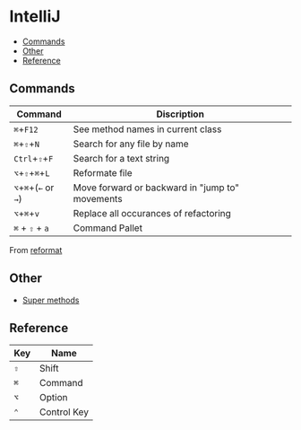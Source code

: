 # IntelliJ

<!-- TOC depthFrom:2 -->

- [Commands](#commands)
- [Other](#other)
- [Reference](#reference)

<!-- /TOC -->

## Commands

Command | Discription
--- | ---
`⌘`+`F12` | See method names in current class
`⌘`+`⇧`+`N` | Search for any file by name
`Ctrl`+`⇧`+`F` | Search for a text string
`⌥`+`⇧`+`⌘`+`L` | Reformate file
`⌥`+`⌘`+(`←` or `→`) | Move forward or backward in "jump to" movements
`⌥`+`⌘`+`v` | Replace all occurances of refactoring
`⌘` + `⇧` + `a` | Command Pallet

From [reformat](https://www.jetbrains.com/help/idea/editor-basics.html#reformat_rearrange_code)

## Other

- [Super methods](https://www.jetbrains.com/help/idea/navigating-to-super-method-or-implementation.html)

## Reference

Key | Name
--- | ---
`⇧` | Shift
`⌘` | Command
`⌥` | Option
`⌃` | Control Key
